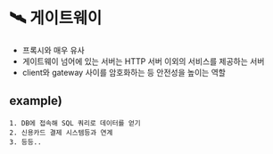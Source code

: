 # 🛰 게이트웨이

- 프록시와 매우 유사
- 게이트웨이 넘어에 있는 서버는 HTTP 서버 이외의 서비스를 제공하는 서버
- client와 gateway 사이를 암호화하는 등 안전성을 높이는 역할

## example) 
    1. DB에 접속해 SQL 쿼리로 데이터를 얻기
    2. 신용카드 결제 시스템등과 연계     
    3. 등등..